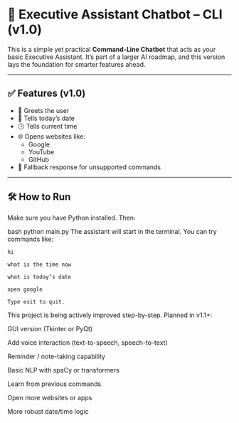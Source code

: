 # 🤖 Executive Assistant Chatbot – CLI (v1.0)

This is a simple yet practical **Command-Line Chatbot** that acts as your basic Executive Assistant. It’s part of a larger AI roadmap, and this version lays the foundation for smarter features ahead.

---

## ✅ Features (v1.0)

- 👋 Greets the user
- 📅 Tells today’s date
- 🕒 Tells current time
- 🌐 Opens websites like:
  - Google
  - YouTube
  - GitHub
- 🤖 Fallback response for unsupported commands

---

## 🛠️ How to Run

Make sure you have Python installed. Then:

bash
python main.py
The assistant will start in the terminal. You can try commands like:

    hi

    what is the time now

    what is today’s date

    open google
    
    Type exit to quit.
This project is being actively improved step-by-step.
Planned in v1.1+:

  GUI version (Tkinter or PyQt)

  Add voice interaction (text-to-speech, speech-to-text)

  Reminder / note-taking capability

  Basic NLP with spaCy or transformers

  Learn from previous commands

  Open more websites or apps

  More robust date/time logic


